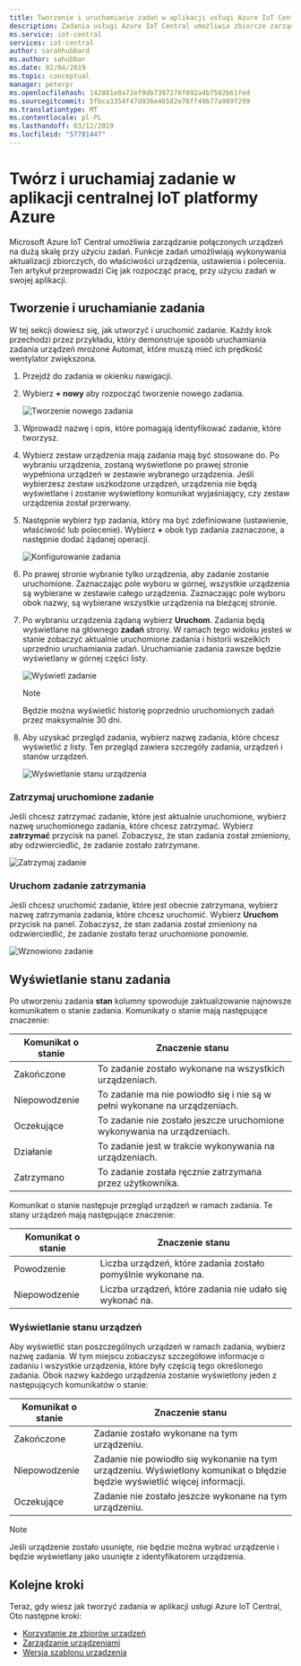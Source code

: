 ```yaml
---
title: Tworzenie i uruchamianie zadań w aplikacji usługi Azure IoT Central | Dokumentacja firmy Microsoft
description: Zadania usługi Azure IoT Central umożliwia zbiorcze zarządzanie urządzeniami, takie jak aktualizowanie właściwości urządzenia, ustawienia lub wykonywania polecenia.
ms.service: iot-central
services: iot-central
author: sarahhubbard
ms.author: sahubbar
ms.date: 02/04/2019
ms.topic: conceptual
manager: peterpr
ms.openlocfilehash: 142881e0a72ef9db7397276f092a4b7502b61fed
ms.sourcegitcommit: 5fbca3354f47d936e46582e76ff49b77a989f299
ms.translationtype: MT
ms.contentlocale: pl-PL
ms.lasthandoff: 03/12/2019
ms.locfileid: "57781447"
---
```

# <a name="create-and-run-a-job-in-your-azure-iot-central-application"></a>Twórz i uruchamiaj zadanie w aplikacji centralnej IoT platformy Azure

Microsoft Azure IoT Central umożliwia zarządzanie połączonych urządzeń na dużą skalę przy użyciu zadań. Funkcje zadań umożliwiają wykonywania aktualizacji zbiorczych, do właściwości urządzenia, ustawienia i polecenia. Ten artykuł przeprowadzi Cię jak rozpocząć pracę, przy użyciu zadań w swojej aplikacji.

## <a name="create-and-run-a-job"></a>Tworzenie i uruchamianie zadania

W tej sekcji dowiesz się, jak utworzyć i uruchomić zadanie. Każdy krok przechodzi przez przykładu, który demonstruje sposób uruchamiania zadania urządzeń mrożone Automat, które muszą mieć ich prędkość wentylator zwiększona.

1. Przejdź do zadania w okienku nawigacji.

1. Wybierz **+ nowy** aby rozpocząć tworzenie nowego zadania.

    ![Tworzenie nowego zadania](./media/howto-run-a-job/createnewjob.png)

1. Wprowadź nazwę i opis, które pomagają identyfikować zadanie, które tworzysz.

1. Wybierz zestaw urządzenia mają zadania mają być stosowane do. Po wybraniu urządzenia, zostaną wyświetlone po prawej stronie wypełniona urządzeń w zestawie wybranego urządzenia. Jeśli wybierzesz zestaw uszkodzone urządzeń, urządzenia nie będą wyświetlane i zostanie wyświetlony komunikat wyjaśniający, czy zestaw urządzenia został przerwany.

1. Następnie wybierz typ zadania, który ma być zdefiniowane (ustawienie, właściwość lub polecenie). Wybierz **+** obok typ zadania zaznaczone, a następnie dodać żądanej operacji.

    ![Konfigurowanie zadania](./media/howto-run-a-job/configurejob.png)

1. Po prawej stronie wybranie tylko urządzenia, aby zadanie zostanie uruchomione. Zaznaczając pole wyboru w górnej, wszystkie urządzenia są wybierane w zestawie całego urządzenia. Zaznaczając pole wyboru obok nazwy, są wybierane wszystkie urządzenia na bieżącej stronie.

1. Po wybraniu urządzenia żądaną wybierz **Uruchom**. Zadania będą wyświetlane na głównego **zadań** strony. W ramach tego widoku jesteś w stanie zobaczyć aktualnie uruchomione zadania i historii wszelkich uprzednio uruchamiania zadań. Uruchamianie zadania zawsze będzie wyświetlany w górnej części listy.

    ![Wyświetl zadanie](./media/howto-run-a-job/viewjob.png)

    > [!NOTE]
    > Będzie można wyświetlić historię poprzednio uruchomionych zadań przez maksymalnie 30 dni.

1. Aby uzyskać przegląd zadania, wybierz nazwę zadania, które chcesz wyświetlić z listy. Ten przegląd zawiera szczegóły zadania, urządzeń i stanów urządzeń.

    ![Wyświetlanie stanu urządzenia](./media/howto-run-a-job/viewdevicestatus.png)

### <a name="stop-a-running-job"></a>Zatrzymaj uruchomione zadanie

Jeśli chcesz zatrzymać zadanie, które jest aktualnie uruchomione, wybierz nazwę uruchomionego zadania, które chcesz zatrzymać. Wybierz **zatrzymać** przycisk na panel. Zobaczysz, że stan zadania został zmieniony, aby odzwierciedlić, że zadanie zostało zatrzymane.

   ![Zatrzymaj zadanie](./media/howto-run-a-job/stopjob.png)

### <a name="run-a-stopped-job"></a>Uruchom zadanie zatrzymania

Jeśli chcesz uruchomić zadanie, które jest obecnie zatrzymana, wybierz nazwę zatrzymania zadania, które chcesz uruchomić. Wybierz **Uruchom** przycisk na panel. Zobaczysz, że stan zadania został zmieniony na odzwierciedlić, że zadanie zostało teraz uruchomione ponownie.

   ![Wznowiono zadanie](./media/howto-run-a-job/resumejob.png)

## <a name="view-the-job-status"></a>Wyświetlanie stanu zadania

Po utworzeniu zadania **stan** kolumny spowoduje zaktualizowanie najnowsze komunikatem o stanie zadania. Komunikaty o stanie mają następujące znaczenie:

| Komunikat o stanie       | Znaczenie stanu                                          |
| -------------------- | ------------------------------------------------------- |
| Zakończone            | To zadanie zostało wykonane na wszystkich urządzeniach.              |
| Niepowodzenie               | To zadanie ma nie powiodło się i nie są w pełni wykonane na urządzeniach.  |
| Oczekujące              | To zadanie nie zostało jeszcze uruchomione wykonywania na urządzeniach.        |
| Działanie              | To zadanie jest w trakcie wykonywania na urządzeniach.             |
| Zatrzymano              | To zadanie została ręcznie zatrzymana przez użytkownika.           |

Komunikat o stanie następuje przegląd urządzeń w ramach zadania. Te stany urządzeń mają następujące znaczenie:

| Komunikat o stanie       | Znaczenie stanu                                                     |
| -------------------- | ------------------------------------------------------------------ |
| Powodzenie            | Liczba urządzeń, które zadania zostało pomyślnie wykonane na.  |
| Niepowodzenie               | Liczba urządzeń, które zadania nie udało się wykonać na.      |

### <a name="view-the-device-status"></a>Wyświetlanie stanu urządzeń

Aby wyświetlić stan poszczególnych urządzeń w ramach zadania, wybierz nazwę zadania. W tym miejscu zobaczysz szczegółowe informacje o zadaniu i wszystkie urządzenia, które były częścią tego określonego zadania. Obok nazwy każdego urządzenia zostanie wyświetlony jeden z następujących komunikatów o stanie:

| Komunikat o stanie       | Znaczenie stanu                                                                |
| -------------------- | ----------------------------------------------------------------------------- |
| Zakończone            | Zadanie zostało wykonane na tym urządzeniu.                                     |
| Niepowodzenie               | Zadanie nie powiodło się wykonanie na tym urządzeniu. Wyświetlony komunikat o błędzie będzie wyświetlić więcej informacji.  |
| Oczekujące              | Zadanie nie zostało jeszcze wykonane na tym urządzeniu.                                  |

> [!NOTE]
> Jeśli urządzenie zostało usunięte, nie będzie można wybrać urządzenie i będzie wyświetlany jako usunięte z identyfikatorem urządzenia.

## <a name="next-steps"></a>Kolejne kroki

Teraz, gdy wiesz jak tworzyć zadania w aplikacji usługi Azure IoT Central, Oto następne kroki:

- [Korzystanie ze zbiorów urządzeń](howto-use-device-sets.md)
- [Zarządzanie urządzeniami](howto-manage-devices.md)
- [Wersja szablonu urządzenia](howto-version-devicetemplate.md)
